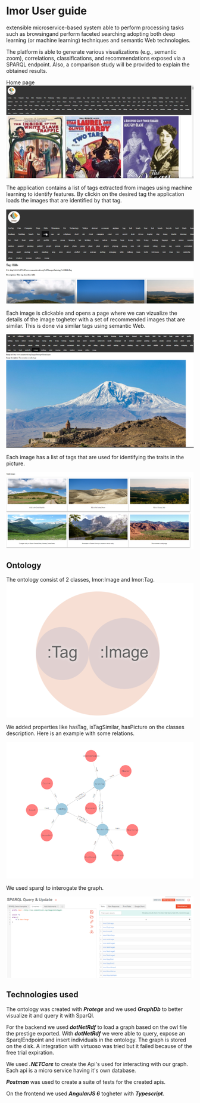 # Imor User guide

extensible microservice-based system able to perform processing tasks such as browsingand perform faceted searching adopting both deep learning (or machine learning) techniques and semantic Web technologies.

The platform is able to generate various visualizations (e.g., semantic zoom), correlations, classifications, and recommendations exposed via a SPARQL endpoint. Also, a comparison study will be provided to explain the obtained results.

Home page
![alt text](Home.png)

The application contains a list of tags extracted from images using machine learning to identify features. By clickin on the desired tag the application loads the images that are identified by that tag.

![alt text](Hills.png)

Each image is clickable and opens a page where we can vizualize the details of the image togheter with a set of recommended images that are similar. This is done via similar tags using semantic Web.

![alt text](imageDetails.png)

Each image has a list of tags that are used for identifying the traits in the picture.

![alt text](similarimages.PNG)

## Ontology

The ontology consist of 2 classes, Imor:Image and Imor:Tag.
![alt text](Ontology.PNG)

We added properties like hasTag, isTagSimilar, hasPicture on the classes description. Here is an example with some relations.

![alt text](VisualGraph.PNG)

We used sparql to interogate the graph.

![alt text](Sparql.PNG)

## Technologies used

The ontology was created with *__Protege__* and we used *__GraphDb__* to better visualize it and query it with SparQl.

For the backend we used *__dotNetRdf__* to load a graph based on the owl file the prestige exported. With *__dotNetRdf__* we were able to query, expose an SparqlEndpoint and insert individuals in the ontology. The graph is stored on the disk. A integration with virtuoso was tried but it failed because of the free trial expiration.

We used *__.NETCore__* to create the Api's used for interacting with our graph. Each api is a micro service having it's own database.

*__Postman__* was used to create a suite of tests for the created apis.

On the frontend we used *__AngularJS 6__* togheter with *__Typescript__*.
